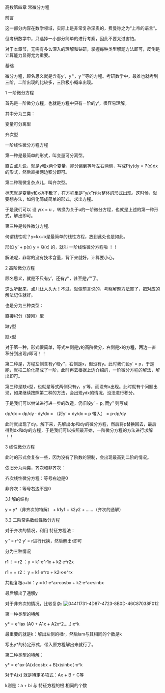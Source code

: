高数第四章 常微分方程

前言

这一部分内容在数学领域，实际上是非常复杂深奥的，费曼称之为“上帝的语言”。

但考研数学中，只选择一小部分简单的进行考察，因此不要太过害怕。

对于本章节，无需有多么深入的理解和钻研，掌握每种类型解题方法即可，反倒是计算能力显得尤为重要。

基础

微分方程，顾名思义就是含有y‘，y ’’，y ’‘’等的方程。考研数学中，最难也就考到三阶，二阶出现的比较多，三阶极小概率出现。

1 一阶微分方程

首先是一阶微分方程，也就是方程中只有一阶的y‘，很容易理解。

其中分为三类：

变量可分离型

齐次型

一阶线性微分方程方程

第一种是最简单的形式，叫变量可分离型。

直白点儿说，就是y和x两个变量，能分离到等号左右两侧，写成P(y)dy = P(x)dx的形式，然后直接两边积分即可。

第二种稍微复杂点儿，叫齐次型。

标志就是变量y和x拆不散了，在方程里是“y/x”作为整体的形式出现。这时候，就要想办法，如何化简成简单的形式，求出方程。

于是我们可以 设 y/x = u ，转换为关于u的一阶微分方程，也就是上述的第一种形式，解出即可。

第三种是线性微分方程.

何谓线性呢？y=kx+b是最简单的线性方程，放到此处也是如此。

形如 y‘ + p(x) y = Q(x) 的，就叫 一阶线性微分方程啦 ！！

解法呢，非常的没有技术含量，背下来就好，计算要小心。

2 高阶微分方程

顾名思义，就是不只有y’，还有y’’，甚至是y’’’了。

这么听起来，点儿让人头大！不过，就像前言说的，考察解题方法罢了，把对应的解法记住就好。

也是分为三种类型：

直接积分（硬刚）型

缺y型

缺x型

对于第一种，形式很简单，等式左侧是y的高阶微分，右侧是x的方程，两边一直积分到出现y即可！！

第二种是，方程左侧含有y’和y’’，右侧是x，但没有y。此时我们设y’ = p，于是能，就把二阶化简成了一阶，此时再去根据上边介绍的，一阶微分方程的解法，解出即可。

第三种是缺x型，也就是等式两侧只有y，y’等，而没有x出现。此时就有个问题出现，如果继续按照第二种的方法，会出现ydx的情况，没法进行积分。

于是我们可以尝试进行进一步的改造，仍旧设y’ = p, 而y’’ 则写成

dp/dx = dp/dy · dy/dx = （将y’ = dy/dx = p 带入） = p·dp/dy

此时就出现了dy。解下来，先解出dp和dy的微分方程，然后将p替换回去，最后得到dx和dy的方程，于是我们可以按照最开始，一阶微分方程的方法进行求解 ！！

3 线性微分方程

此时的形式会复杂一些，因为没有了阶数的限制，会出现最高到二阶的情况。

依旧分为两类，齐次和非齐次：

齐次线性微分方程：等号右边是0

非齐次：等号右边不是0

3.1 解的结构

y = y*（非齐次的特解） + k1y1 + k2y2 + ……（齐次的通解）

3.2 二阶常系数线性微分方程

对于齐次的情况，利用 特征方程法：

y’’ = r^2 y’ = r进行代换，然后解出r即可

分为三种情况

r1 ！= r2 ：y = k1·e^r1x + k2·e^r2x

r1 = = r2： y = k1·e^rx + k2·x·e^rx

共轭复根a+bi：y = k1·e^ax·cosbx + k2·e^ax·sinbx

最后解出了通解y

对于非齐次的情况，比较复杂:
![04411731-4D87-4723-8B0D-46C87038F012](https://picgo-sy.oss-cn-beijing.aliyuncs.com/test/04411731-4D87-4723-8B0D-46C87038F012.jpeg)

第一种类型的特解

y* = e^lax (A0 + A1x + A2x^2…..)·x^k

最重要的就是k：解出左侧的根r，然后lam与其相同的个数是k

写出y*的待定形式，带入原方程解出来就行了。

第二种类型的特解：

y* = e^ax·(A(x)cosbx + B(x)sinbx )·x^k

对于A(x) 就是待定多项式：Ax + B + C等

k则是：a +  bi 与 特征方程的根 相同的个数